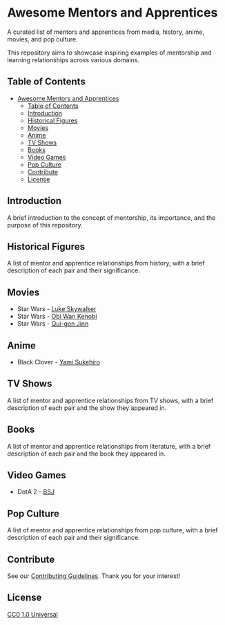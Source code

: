 # Awesome Mentors and Apprentices

A curated list of mentors and apprentices from media, history, anime, movies, and pop culture. 

This repository aims to showcase inspiring examples of mentorship and learning relationships across various domains.

## Table of Contents

- [Awesome Mentors and Apprentices](#awesome-mentors-and-apprentices)
  - [Table of Contents](#table-of-contents)
  - [Introduction](#introduction)
  - [Historical Figures](#historical-figures)
  - [Movies](#movies)
  - [Anime](#anime)
  - [TV Shows](#tv-shows)
  - [Books](#books)
  - [Video Games](#video-games)
  - [Pop Culture](#pop-culture)
  - [Contribute](#contribute)
  - [License](#license)

## Introduction

A brief introduction to the concept of mentorship, its importance, and the purpose of this repository.

## Historical Figures

A list of mentor and apprentice relationships from history, with a brief description of each pair and their significance.

## Movies

* Star Wars - [Luke Skywalker](./characters/luke-skywalker.md)
* Star Wars - [Obi Wan Kenobi](./characters/obi-wan-kenobi.md)
* Star Wars -  [Qui-gon Jinn](./characters/qui-gon-jinn.md)

## Anime

* Black Clover - [Yami Sukehiro](./characters/yami-sukehiro.md)

## TV Shows

A list of mentor and apprentice relationships from TV shows, with a brief description of each pair and the show they appeared in.

## Books

A list of mentor and apprentice relationships from literature, with a brief description of each pair and the book they appeared in.

## Video Games

* DotA 2 - [BSJ](./characters/bsj-dota-2.md)

## Pop Culture

A list of mentor and apprentice relationships from pop culture, with a brief description of each pair and their significance.

## Contribute

See our [Contributing Guidelines](./CONTRIBUTING). Thank you for your interest! 

## License

[CC0 1.0 Universal](./LICENSE)